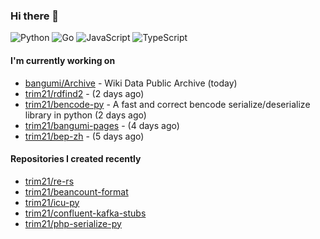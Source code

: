 ### Hi there 👋

![Python](https://img.shields.io/badge/python-3670A0?style=for-the-badge&logo=python&logoColor=ffdd54)
![Go](https://img.shields.io/badge/go-%2300ADD8.svg?style=for-the-badge&logo=go&logoColor=white)
![JavaScript](https://img.shields.io/badge/javascript-%23323330.svg?style=for-the-badge&logo=javascript&logoColor=%23F7DF1E)
![TypeScript](https://img.shields.io/badge/typescript-%23007ACC.svg?style=for-the-badge&logo=typescript&logoColor=white)

#### I'm currently working on

- [bangumi/Archive](https://github.com/bangumi/Archive) - Wiki Data Public Archive (today)
- [trim21/rdfind2](https://github.com/trim21/rdfind2) -  (2 days ago)
- [trim21/bencode-py](https://github.com/trim21/bencode-py) - A fast and correct bencode serialize/deserialize library in python (2 days ago)
- [trim21/bangumi-pages](https://github.com/trim21/bangumi-pages) -  (4 days ago)
- [trim21/bep-zh](https://github.com/trim21/bep-zh) -  (5 days ago)

#### Repositories I created recently

- [trim21/re-rs](https://github.com/trim21/re-rs)
- [trim21/beancount-format](https://github.com/trim21/beancount-format)
- [trim21/icu-py](https://github.com/trim21/icu-py)
- [trim21/confluent-kafka-stubs](https://github.com/trim21/confluent-kafka-stubs)
- [trim21/php-serialize-py](https://github.com/trim21/php-serialize-py)
